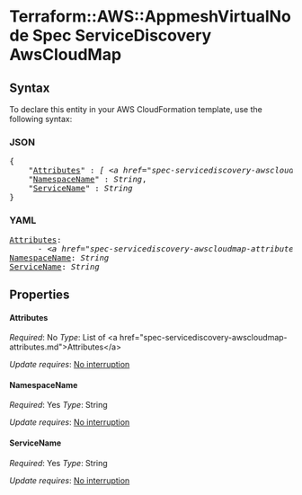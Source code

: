 # Terraform::AWS::AppmeshVirtualNode Spec ServiceDiscovery AwsCloudMap

## Syntax

To declare this entity in your AWS CloudFormation template, use the following syntax:

### JSON

<pre>
{
    "<a href="#attributes" title="Attributes">Attributes</a>" : <i>[ &lt;a href=&#34;spec-servicediscovery-awscloudmap-attributes.md&#34;&gt;Attributes&lt;/a&gt;, ... ]</i>,
    "<a href="#namespacename" title="NamespaceName">NamespaceName</a>" : <i>String</i>,
    "<a href="#servicename" title="ServiceName">ServiceName</a>" : <i>String</i>
}
</pre>

### YAML

<pre>
<a href="#attributes" title="Attributes">Attributes</a>: <i>
      - &lt;a href=&#34;spec-servicediscovery-awscloudmap-attributes.md&#34;&gt;Attributes&lt;/a&gt;</i>
<a href="#namespacename" title="NamespaceName">NamespaceName</a>: <i>String</i>
<a href="#servicename" title="ServiceName">ServiceName</a>: <i>String</i>
</pre>

## Properties

#### Attributes

_Required_: No
_Type_: List of &lt;a href=&#34;spec-servicediscovery-awscloudmap-attributes.md&#34;&gt;Attributes&lt;/a&gt;

_Update requires_: [No interruption](https://docs.aws.amazon.com/AWSCloudFormation/latest/UserGuide/using-cfn-updating-stacks-update-behaviors.html#update-no-interrupt)

#### NamespaceName

_Required_: Yes
_Type_: String

_Update requires_: [No interruption](https://docs.aws.amazon.com/AWSCloudFormation/latest/UserGuide/using-cfn-updating-stacks-update-behaviors.html#update-no-interrupt)

#### ServiceName

_Required_: Yes
_Type_: String

_Update requires_: [No interruption](https://docs.aws.amazon.com/AWSCloudFormation/latest/UserGuide/using-cfn-updating-stacks-update-behaviors.html#update-no-interrupt)

